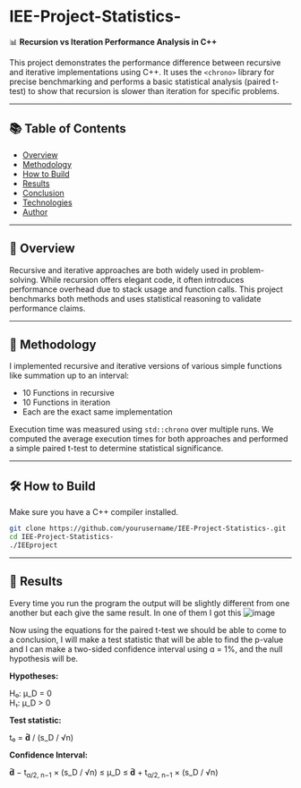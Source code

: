 # IEE-Project-Statistics-

📊 **Recursion vs Iteration Performance Analysis in C++**

This project demonstrates the performance difference between recursive and iterative implementations using C++. It uses the `<chrono>` library for precise benchmarking and performs a basic statistical analysis (paired t-test) to show that recursion is slower than iteration for specific problems.

---

## 📚 Table of Contents

- [Overview](#overview)
- [Methodology](#methodology)
- [How to Build](#how-to-build)
- [Results](#results)
- [Conclusion](#conclusion)
- [Technologies](#technologies)
- [Author](#author)

---

## 🧠 Overview

Recursive and iterative approaches are both widely used in problem-solving. While recursion offers elegant code, it often introduces performance overhead due to stack usage and function calls. This project benchmarks both methods and uses statistical reasoning to validate performance claims.

---

## 📐 Methodology

I implemented recursive and iterative versions of various simple functions like summation up to an interval:

- 10 Functions in recursive
- 10 Functions in iteration
- Each are the exact same implementation

Execution time was measured using `std::chrono` over multiple runs. We computed the average execution times for both approaches and performed a simple paired t-test to determine statistical significance.

---

## 🛠️ How to Build

Make sure you have a C++ compiler installed.

```bash
git clone https://github.com/yourusername/IEE-Project-Statistics-.git
cd IEE-Project-Statistics-
./IEEproject
```

---

## 📝 Results

Every time you run the program the output will be slightly different from one another but each give the same result. In one of them I got this
![image](https://github.com/user-attachments/assets/237012b5-c7b3-4616-853d-9c3844970c60)

Now using the equations for the paired t-test we should be able to come to a conclusion, I will make a test statistic that will be able to find the p-value and I can make a two-sided confidence interval using ɑ = 1%, and the null hypothesis will be.

**Hypotheses:**

H₀: μ_D = 0  
H₁: μ_D > 0

**Test statistic:**

t₀ = **d̄** / (s_D / √n)

**Confidence Interval:**

**d̄** − t<sub>α/2, n−1</sub> × (s_D / √n) ≤ μ_D ≤ **d̄** + t<sub>α/2, n−1</sub> × (s_D / √n)
